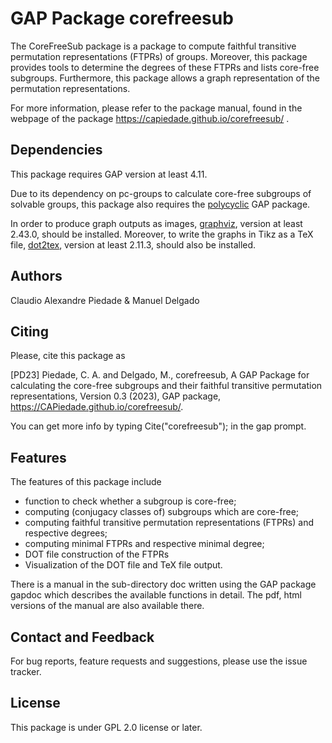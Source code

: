 # GAP Package corefreesub

The CoreFreeSub package is a package to compute faithful transitive permutation representations (FTPRs) of groups. Moreover, this package provides tools to determine the degrees of these FTPRs and lists core-free subgroups. Furthermore, this package allows a graph representation of the permutation representations.

For more information, please refer to the package manual, found in the webpage of the package https://capiedade.github.io/corefreesub/ .


## Dependencies
This package requires GAP version at least 4.11.

Due to its dependency on pc-groups to calculate core-free subgroups of solvable groups, this package also requires the [polycyclic](https://gap-packages.github.io/polycyclic/) GAP package.

In order to produce graph outputs as images, [graphviz](https://graphviz.org/), version at least 2.43.0, should be installed.
Moreover, to write the graphs in Tikz as a TeX file, [dot2tex](https://github.com/xyz2tex/dot2tex), version at least 2.11.3, should also be installed.

## Authors
Claudio Alexandre Piedade & Manuel Delgado


## Citing
Please, cite this package as

[PD23]  Piedade, C. A. and Delgado, M., corefreesub, A GAP Package for calculating the core-free subgroups and their
faithful      transitive      permutation      representations,     Version     0.3     (2023),     GAP     package,
https://CAPiedade.github.io/corefreesub/.

You can get more info by typing Cite("corefreesub"); in the gap prompt.


## Features
The features of this package include

- function to check whether a subgroup is core-free;
- computing (conjugacy classes of) subgroups which are core-free;
- computing faithful transitive permutation representations (FTPRs) and respective degrees;
- computing minimal FTPRs and respective minimal degree;
- DOT file construction of the FTPRs
- Visualization of the DOT file and TeX file output.

There is a manual in the sub-directory doc written using the GAP package gapdoc which describes the available functions in detail. The pdf, html versions of the manual are also available there.


## Contact and Feedback
For bug reports, feature requests and suggestions, please use the issue tracker.


## License
This package is under GPL 2.0 license or later.
